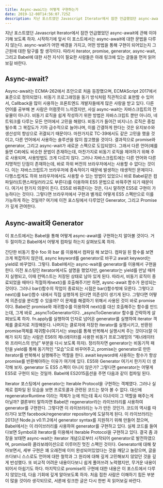 ```yaml
---
title: Async-await는 어떻게 구현하는가
date: 2019-12-08T14:56:07.725Z
description: 지난 포스트였던 Javascript Iterator에서 잠깐 언급했었던 async-await에 관해 이야기해 보도록 하자. 시작하기에 앞서 이 포스트에서는 async-await에 대한 문법을 다루지 않는다. async-wait가 어떤 배경을 가지고, 어떤 방법을 통해 구현이 되어있는지 그 근원에 대한 탐구를 할 생각이다. 따라서 iterator, promise, generator, async-wait, 그리고 Babel에 대한 사전 지식이 필요한 사람들은 아래 링크에 있는 글들을 먼저 읽어보길 바란다. 
---
```

지난 포스트였던 Javascript Iterator에서 잠깐 언급했었던 async-await에 관해 이야기해 보도록 하자. 시작하기에 앞서 이 포스트에서는 async-await에 대한 문법을 다루지 않는다. async-wait가 어떤 배경을 가지고, 어떤 방법을 통해 구현이 되어있는지 그 근원에 대한 탐구를 할 생각이다. 따라서 iterator, promise, generator, async-wait, 그리고 Babel에 대한 사전 지식이 필요한 사람들은 아래 링크에 있는 글들을 먼저 읽어보길 바란다.

## Async-await?
Async-await는 ECMA-262에서 초안으로 처음 등장했으며, ECMAScript 2017에서 표준으로 정의되었다. 비동기 프로그래밍을 동기 방식처럼 직관적으로 표현할 수 있어서, Callback을 많이 사용하는 프론트엔드 개발자들에게 많은 사랑을 받고 있다.
다른 언어를 공부해 본 사람은 어렴풋이 느끼겠지만, 사실 async-wait는 자바스크립트의 전유물이 아니다. 비동기 로직을 쉽게 작성하기 위한 방법은 자바스크립트 뿐만 아니라, 네트워크를 다루는 모든 언어에서 고민을 해왔다. 비동기가 들어간 비지니스 로직은 중첩될수록 그 복잡도가 기하 급수적으로 늘어나며, 이를 간결하게 한다는 것은 유지보수와 생산성의 향상으로 귀결되기 때문이다. 마찬가지로 TC-39에서도 같은 고민을 했을 것이고, 다른 언어에서 사용하는 솔루션을 많이 참고했을 것이다. 결과적으로 promise와 generator, 그리고 async-wait가 새로운 스펙으로 도입되었다. 그래서 다른 언어(예를들면 C#)에도 비슷한 문법이 존재하는데, 마찬가지로 비동기 로직을 제어하기 위해 주로 사용되며, 사용방법도 크게 다르지 않다. 그러나 자바스크립트에는 다른 언어와 다른 치명적인 단점이 존재하는데, 바로 하위 버전의 브라우저에서는 사용할 수 없다는 것이다.
이는 자바스크립트가 브라우저에 종속적이기 때문에 발생하는 태생적인 문제이다. 다행스럽게도 하위 브라우저에서도 사용할 수 있는 방법이 있었으니 바로 Babel같은 컴파일러(트랜스파일러라고도 부른다)를 이용하여 ES5 문법으로 바꿔주면 되기 때문이다. 여기서 한가지 의문이 든다. ES5로 바꿔준다는 것은, 다시 말하면 ES5로 구현이 가능하다는 것이다. 그렇다면 브라우저에서 구현과 별개로 어떻게 ES5 스펙만으로 이를 가능하게 하는 것일까? 여기에 이전 포스팅에서 다루었던 Generator, 그리고 Promise가 깊게 관여한다.

## Async-await와 Generator
이 포스트에서는 Babel을 통해 어떻게 async-await를 구현하는지 알아볼 것이다. 거두 절미하고 Babel에서 어떻게 컴파일 하는지 살펴보도록 하자.

간단한 비동기 함수 foo 와 bar 를 이용해서 컴파일 해 보았다. 컴파일 된 함수를 보면 크게 복잡하지 않은데, async keyword를 generator로 바꾸고 await keyword는 yield로 바꾸었다.
그렇다. Babel에서는 async-wait를 generator를 이용해서 구현을 한다. 이전 포스팅인 iterator에서도 설명을 했었지만, generator는 yield를 만날 때까지 실행되고, 이때 컨텍스트는 저장된 상태로 남아 있게 된다. 따라서, 비동기 로직이 종료되었을 때마다 적절하게next()를 호출해주기만 하면, aysnc-await 함수가 완성되는 것이다.
그러나 bar()함수의 작업이 종료되는 시점은 bar()함수밖에 모른다. 그렇다고next()를 bar()함수 내에서 직접 실행하게 된다면 의존성이 생기게 된다. 그렇다면 어떻게 의존성을 분리할 수 있을까? 이 문제를 해결하기 위해서 사용된 것이 바로 promise이다. Babel은 promise와 재귀함수를 이용하여 next()를 대신 호출해주는 함수를 만드는데, 그게 바로 _asyncToGenerator이다.
_asyncToGenerator 함수를 간략하게 살펴보도록 하자. fn.apply를 실행하여 인자로 넘어온 generator를 실행하여 iterator 객체를 클로저로 저장해둔다. 나머지는 클로저에 저장한 iterator를 실행시키고, 반환된 promise객체를 재귀함수(여기서는 step)를 통해 반복해서 실행시켜 주는 것이다(잘 이해가 되지 않는 사람은 ES6의 제너레이터를 사용한 비동기 프로그래밍의 “제너레이터와 프라미스의 만남” 부분을 다시 보도록 하자).
정리하자면 generator는 비동기적 패턴을 yield를 통해 동기적인 “모습"으로 바꾸어주고, promise는 generator로 만든 iterator를 반복해서 실행해주는 역할을 한다. await keyword에 사용하는 함수가 항상 promise를 반환해야하는 이유가 여기에 있다.
ES5와 Generator
여기서 한가지 더 생각해 보자. generator 도 ES5 스펙이 아니지 않은가? 그렇다면 generator는 어떻게 ES5로 구현이 되는 것일까. Babel에 ES2015옵션을 주면 다음과 같이 컴파일 된다.

Iterator 포스팅에서 generator는 Iterable Protocol을 구현하는 객체였다. 그러나 실제로 컴파일 된 모습을 보면 프로토콜과 관련된 코드는 찾아 볼 수 없다. 대신에 regeneratorRuntime 이라는 객체가 눈에 띄는데 혹시 이녀석이 그 역할을 해주는게 아닐까?
결론부터 말하자면 Babel은 regenerator라는 라이브러리를 사용하여 generator를 구현한다. 그렇다면 이 라이브러리는 누가 만든 것인가. 코드의 역사를 따라가다 보면 facebook/regenerator repository에 도달하게 된다. 이 라이브러리는 2013년 Node.js v0.11.2에서 generator syntax를 지원하기 위해 만들어 졌으며, Babel에서는 이 라이브러리를 사용하여 generator를 구현하고 있다. 실제 코드를 들여다보면 Symbol과 Iterator를 이용해서 Iterable Protocol을 구현하고 있다. 결국 좀 과장을 보태면 async-wait는 iterator 개념으로부터 시작되어 generator로 발전하였으며, promise와 콜라보레이션으로 이루어진 멋진 스펙인 것이다.
Generator에 대해 찾아보면서, 세부 구현은 꽤 오래전에 이미 완성되어있었다는 것을 깨닫고 놀랐으며, 글을 쓰다보니 스스로도 언어에 대한 철학과 그 원리에 대해 깊게 고민해보지 않았던 것을 깊게 반성했다. 또 비교적 어려운 내용이다보니 쉽게 풀어쓰려 노력했지만, 무거운 내용이 되어서 아쉽기도 하다. 마지막으로 promise의 구현에 대한 내용은 이 포스트에서 다루지 않았는데, 다음 기회에 깊게 알아보도록 하자. 처음 접한 사람은 이해하기 힘든 부분이 많을 것이라 생각되므로, 서론에 링크한 글은 다시 한번 꼭 읽어보길 바란다.